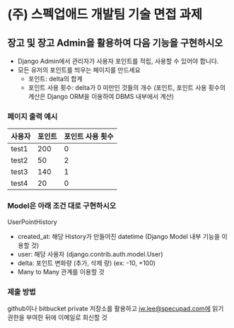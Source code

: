 # (주) 스펙업애드 개발팀 기술 면접 과제

## 장고 및 장고 Admin을 활용하여 다음 기능을 구현하시오
- Django Admin에서 관리자가 사용자 포인트를 적립, 사용할 수 있어야 합니다.
- 모든 유저의 포인트를 띄우는 페이지를 만드세요
    * 포인트: delta의 합계
    * 포인트 사용 횟수: delta가 0 미만인 것들의 개수 (포인트, 포인트 사용 횟수의 계산은 Django ORM을 이용하여 DBMS 내부에서 계산)

### 페이지 출력 예시
|사용자|포인트|포인트 사용 횟수|
|---|---|---|
|test1|200|0|
|test2|50|2|
|test3|140|1|
|test4|20|0|


### Model은 아래 조건 대로 구현하시오
UserPointHistory
- created_at: 해당 History가 만들어진 datetime (Django Model 내부 기능을 이용할 것)
- user: 해당 사용자 (django.contrib.auth.model.User)
- delta: 포인트 변화량 (추가, 삭제 량) (ex: -10, +100)
- Many to Many 관계를 이용할 것

### 제출 방법
github이나 bitbucket private 저장소를 활용하고 jw.lee@specupad.com에 읽기 권한을 부여한 뒤에 이메일로 회신할 것
